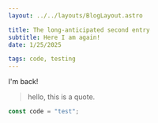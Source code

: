 ```yaml
---
layout: ../../layouts/BlogLayout.astro

title: The long-anticipated second entry
subtitle: Here I am again!
date: 1/25/2025

tags: code, testing
---
```


I'm back!

> hello, this is a quote.

```js
const code = "test";
```